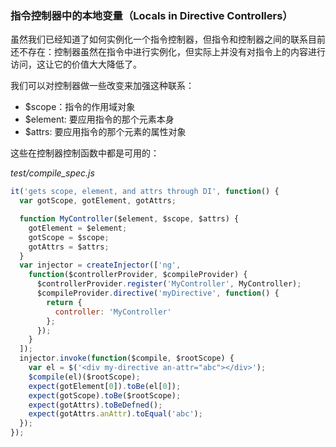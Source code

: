 ### 指令控制器中的本地变量（Locals in Directive Controllers）

虽然我们已经知道了如何实例化一个指令控制器，但指令和控制器之间的联系目前还不存在：控制器虽然在指令中进行实例化，但实际上并没有对指令上的内容进行访问，这让它的价值大大降低了。

我们可以对控制器做一些改变来加强这种联系：

- $scope：指令的作用域对象
- $element: 要应用指令的那个元素本身
- $attrs: 要应用指令的那个元素的属性对象

这些在控制器控制函数中都是可用的：

_test/compile_spec.js_

```js
it('gets scope, element, and attrs through DI', function() {
  var gotScope, gotElement, gotAttrs;

  function MyController($element, $scope, $attrs) {
    gotElement = $element;
    gotScope = $scope;
    gotAttrs = $attrs;
  }
  var injector = createInjector(['ng',
    function($controllerProvider, $compileProvider) {
      $controllerProvider.register('MyController', MyController);
      $compileProvider.directive('myDirective', function() {
        return {
          controller: 'MyController'
        };
      });
    }
  ]);
  injector.invoke(function($compile, $rootScope) {
    var el = $('<div my-directive an-attr="abc"></div>');
    $compile(el)($rootScope);
    expect(gotElement[0]).toBe(el[0]);
    expect(gotScope).toBe($rootScope);
    expect(gotAttrs).toBeDefned();
    expect(gotAttrs.anAttr).toEqual('abc');
  });
});
```
